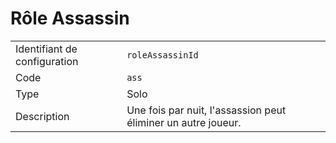 # Rôle Assassin

|                              |                                                               |
| ---------------------------- | ------------------------------------------------------------- |
| Identifiant de configuration | `roleAssassinId`                                              |
| Code                         | `ass`                                                         |
| Type                         | Solo                                                          |
| Description                  | Une fois par nuit, l'assassion peut éliminer un autre joueur. |
